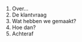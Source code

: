 <ol>
<li class="highlight-blue">Over...</li>
<li class="highlight-blue fragment">De klantvraag</li>
<li>Wat hebben we gemaakt?</li>
<li>Hoe dan?</li>
<li>Achteraf</li>
</ol>